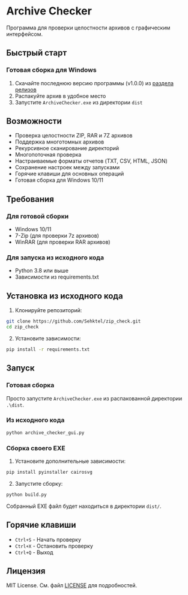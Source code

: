 # Archive Checker

Программа для проверки целостности архивов с графическим интерфейсом.

## Быстрый старт

### Готовая сборка для Windows

1. Скачайте последнюю версию программы (v1.0.0) из [раздела релизов](https://github.com/Sehktel/zip_check/releases)
2. Распакуйте архив в удобное место
3. Запустите `ArchiveChecker.exe` из директории `dist`

## Возможности

- Проверка целостности ZIP, RAR и 7Z архивов
- Поддержка многотомных архивов
- Рекурсивное сканирование директорий
- Многопоточная проверка
- Настраиваемые форматы отчетов (TXT, CSV, HTML, JSON)
- Сохранение настроек между запусками
- Горячие клавиши для основных операций
- Готовая сборка для Windows 10/11

## Требования

### Для готовой сборки
- Windows 10/11
- 7-Zip (для проверки 7z архивов)
- WinRAR (для проверки RAR архивов)

### Для запуска из исходного кода
- Python 3.8 или выше
- Зависимости из requirements.txt

## Установка из исходного кода

1. Клонируйте репозиторий:
```bash
git clone https://github.com/Sehktel/zip_check.git
cd zip_check
```

2. Установите зависимости:
```bash
pip install -r requirements.txt
```

## Запуск

### Готовая сборка
Просто запустите `ArchiveChecker.exe` из распакованной директории `.\dist`.

### Из исходного кода
```bash
python archive_checker_gui.py
```

### Сборка своего EXE

1. Установите дополнительные зависимости:
```bash
pip install pyinstaller cairosvg
```

2. Запустите сборку:
```bash
python build.py
```

Собранный EXE файл будет находиться в директории `dist/`.

## Горячие клавиши

- `Ctrl+S` - Начать проверку
- `Ctrl+X` - Остановить проверку
- `Ctrl+Q` - Выход

## Лицензия

MIT License. См. файл [LICENSE](LICENSE) для подробностей. 
